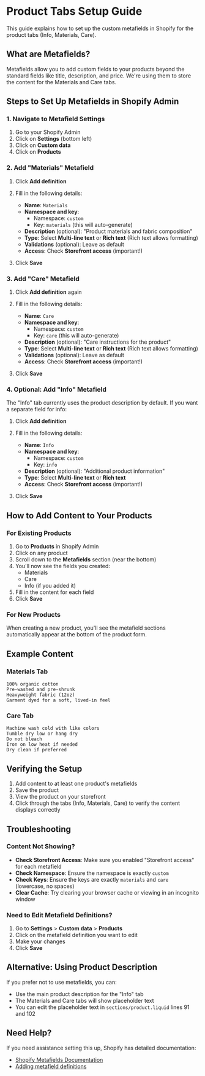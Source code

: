 # Product Tabs Setup Guide

This guide explains how to set up the custom metafields in Shopify for the product tabs (Info, Materials, Care).

## What are Metafields?

Metafields allow you to add custom fields to your products beyond the standard fields like title, description, and price. We're using them to store the content for the Materials and Care tabs.

## Steps to Set Up Metafields in Shopify Admin

### 1. Navigate to Metafield Settings

1. Go to your Shopify Admin
2. Click on **Settings** (bottom left)
3. Click on **Custom data**
4. Click on **Products**

### 2. Add "Materials" Metafield

1. Click **Add definition**
2. Fill in the following details:

   - **Name**: `Materials`
   - **Namespace and key**:
     - Namespace: `custom`
     - Key: `materials` (this will auto-generate)
   - **Description** (optional): "Product materials and fabric composition"
   - **Type**: Select **Multi-line text** or **Rich text** (Rich text allows formatting)
   - **Validations** (optional): Leave as default
   - **Access**: Check **Storefront access** (important!)

3. Click **Save**

### 3. Add "Care" Metafield

1. Click **Add definition** again
2. Fill in the following details:

   - **Name**: `Care`
   - **Namespace and key**:
     - Namespace: `custom`
     - Key: `care` (this will auto-generate)
   - **Description** (optional): "Care instructions for the product"
   - **Type**: Select **Multi-line text** or **Rich text** (Rich text allows formatting)
   - **Validations** (optional): Leave as default
   - **Access**: Check **Storefront access** (important!)

3. Click **Save**

### 4. Optional: Add "Info" Metafield

The "Info" tab currently uses the product description by default. If you want a separate field for info:

1. Click **Add definition**
2. Fill in the following details:

   - **Name**: `Info`
   - **Namespace and key**:
     - Namespace: `custom`
     - Key: `info`
   - **Description** (optional): "Additional product information"
   - **Type**: Select **Multi-line text** or **Rich text**
   - **Access**: Check **Storefront access** (important!)

3. Click **Save**

## How to Add Content to Your Products

### For Existing Products

1. Go to **Products** in Shopify Admin
2. Click on any product
3. Scroll down to the **Metafields** section (near the bottom)
4. You'll now see the fields you created:
   - Materials
   - Care
   - Info (if you added it)
5. Fill in the content for each field
6. Click **Save**

### For New Products

When creating a new product, you'll see the metafield sections automatically appear at the bottom of the product form.

## Example Content

### Materials Tab

```
100% organic cotton
Pre-washed and pre-shrunk
Heavyweight fabric (12oz)
Garment dyed for a soft, lived-in feel
```

### Care Tab

```
Machine wash cold with like colors
Tumble dry low or hang dry
Do not bleach
Iron on low heat if needed
Dry clean if preferred
```

## Verifying the Setup

1. Add content to at least one product's metafields
2. Save the product
3. View the product on your storefront
4. Click through the tabs (Info, Materials, Care) to verify the content displays correctly

## Troubleshooting

### Content Not Showing?

- **Check Storefront Access**: Make sure you enabled "Storefront access" for each metafield
- **Check Namespace**: Ensure the namespace is exactly `custom`
- **Check Keys**: Ensure the keys are exactly `materials` and `care` (lowercase, no spaces)
- **Clear Cache**: Try clearing your browser cache or viewing in an incognito window

### Need to Edit Metafield Definitions?

1. Go to **Settings** > **Custom data** > **Products**
2. Click on the metafield definition you want to edit
3. Make your changes
4. Click **Save**

## Alternative: Using Product Description

If you prefer not to use metafields, you can:

- Use the main product description for the "Info" tab
- The Materials and Care tabs will show placeholder text
- You can edit the placeholder text in `sections/product.liquid` lines 91 and 102

## Need Help?

If you need assistance setting this up, Shopify has detailed documentation:

- [Shopify Metafields Documentation](https://help.shopify.com/en/manual/custom-data/metafields)
- [Adding metafield definitions](https://help.shopify.com/en/manual/custom-data/metafields/metafield-definitions)

